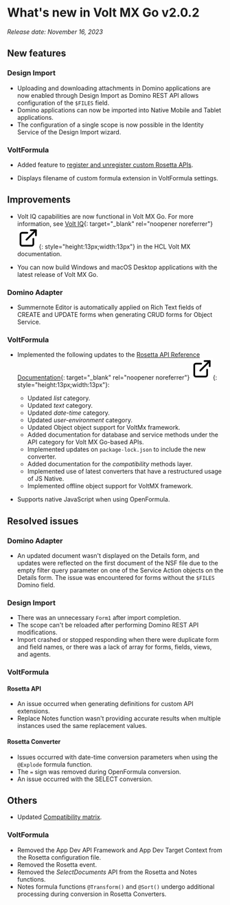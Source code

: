 # What's new in Volt MX Go v2.0.2
*Release date: November 16, 2023*

## New features

### Design Import

- Uploading and downloading attachments in Domino applications are now enabled through Design Import as Domino REST API allows configuration of the `$FILES` field.  
- Domino applications can now be imported into Native Mobile and Tablet applications. 
- The configuration of a single scope is now possible in the Identity Service of the Design Import wizard.

### VoltFormula

- Added feature to [register and unregister custom Rosetta APIs](../../howto/regunregconfig.md).

- Displays filename of custom formula extension in VoltFormula settings. 

## Improvements

- Volt IQ capabilities are now functional in Volt MX Go. For more information, see [Volt IQ](https://opensource.hcltechsw.com/volt-mx-docs/95/docs/documentation/Iris/iris_user_guide/Content/Volt_IQ.html "Link opens a new tab"){: target="_blank" rel="noopener noreferrer"}&nbsp;![link image](../../assets/images/external-link.svg){: style="height:13px;width:13px"} in the HCL Volt MX documentation.

- You can now build Windows and macOS Desktop applications with the latest release of Volt MX Go.

### Domino Adapter 

- Summernote Editor is automatically applied on Rich Text fields of CREATE and UPDATE forms when generating CRUD forms for Object Service.

### VoltFormula

- Implemented the following updates to the [Rosetta API Reference Documentation](../../javadoc/index.html "Link opens a new tab"){: target="_blank" rel="noopener noreferrer"}&nbsp;![link image](../../assets/images/external-link.svg){: style="height:13px;width:13px"}:

    - Updated *list* category.
    - Updated *text* category.
    - Updated *date-time* category.
    - Updated *user-environment* category.
    - Updated Object object support for VoltMx framework.
    - Added documentation for database and service methods under the API category for Volt MX Go-based APIs.
    - Implemented updates on `package-lock.json` to include the new converter.
    - Added documentation for the *compatibility* methods layer.
    - Implemented use of latest converters that have a restructured usage of JS Native.
    - Implemented offline object support for VoltMX framework.

- Supports native JavaScript when using OpenFormula.

## Resolved issues

### Domino Adapter 

- An updated document wasn't displayed on the Details form, and updates were reflected on the first document of the NSF file due to the empty filter query parameter on one of the Service Action objects on the Details form. The issue was encountered for forms without the `$FILES` Domino field.

### Design Import

- There was an unnecessary `Form1` after import completion.
- The scope can't be reloaded after performing Domino REST API modifications.
- Import crashed or stopped responding when there were duplicate form and field names, or there was a lack of array for forms, fields, views, and agents. 

### VoltFormula

#### Rosetta API

- An issue occurred when generating definitions for custom API extensions.
- Replace Notes function wasn't providing accurate results when multiple instances used the same replacement values.

#### Rosetta Converter

- Issues occurred with date-time conversion parameters when using the `@Explode` formula function. 
- The `=` sign was removed during OpenFormula conversion. 
- An issue occurred with the SELECT conversion.

## Others

- Updated [Compatibility matrix](../compatibilitymatrix.md).

### VoltFormula

- Removed the App Dev API Framework and App Dev Target Context from the Rosetta configuration file.
- Removed the Rosetta event.
- Removed the *SelectDocuments* API from the Rosetta and Notes functions.
- Notes formula functions `@Transform()` and `@Sort()` undergo additional processing during conversion in Rosetta Converters.